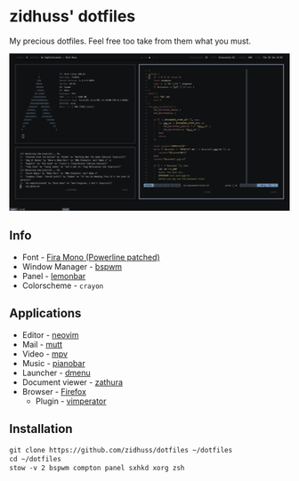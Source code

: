 # zidhuss' dotfiles
My precious dotfiles. Feel free too take from them what you must.

![Screenshot](./scrot.png)

## Info
*   Font - [Fira Mono (Powerline patched)](https://github.com/powerline/fonts)
*   Window Manager - [bspwm](https://github.com/baskerville/bspwm)
*   Panel - [lemonbar](https://github.com/LemonBoy/bar)
*   Colorscheme - `crayon`

## Applications
*   Editor - [neovim](https://github.com/neovim/neovim)
*   Mail - [mutt](http://www.mutt.org/)
*   Video - [mpv](https://mpv.io/)
*   Music - [pianobar](https://github.com/PromyLOPh/pianobar)
*   Launcher - [dmenu](http://tools.suckless.org/dmenu/)
*   Document viewer - [zathura](https://github.com/pwmt/zathura)
*   Browser - [Firefox](https://www.mozilla.org/en-GB/firefox/new/)
    * Plugin - [vimperator](https://github.com/vimperator/vimperator-labs)

## Installation
```
git clone https://github.com/zidhuss/dotfiles ~/dotfiles
cd ~/dotfiles
stow -v 2 bspwm compton panel sxhkd xorg zsh
```
